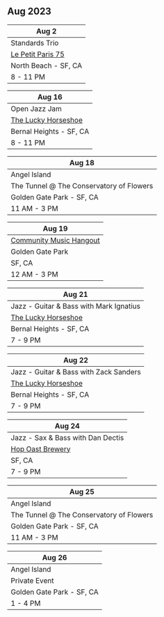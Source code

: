 ## Aug 2023

| Aug 2
|-
| Standards Trio
| <a href="https://lppsf.com" target="Le Petit">Le Petit Paris 75</a>
| North Beach - SF, CA
| 8 - 11 PM

| Aug 16
|-
| Open Jazz Jam
| <a href="https://www.theluckyhorseshoebar.com/" target="Shoe">The Lucky Horseshoe</a>
| Bernal Heights - SF, CA
| 8 - 11 PM

| Aug 18
|-
| Angel Island
| The Tunnel @ The Conservatory of Flowers
| Golden Gate Park - SF, CA
| 11 AM - 3 PM

| Aug 19
|-
| <a href="https://goldengatejams.com" target="GGJams">Community Music Hangout</a>
| Golden Gate Park
| SF, CA
| 12 AM - 3 PM

| Aug 21
|-
| Jazz - Guitar & Bass with Mark Ignatius
| <a href="https://www.theluckyhorseshoebar.com/" target="Shoe">The Lucky Horseshoe</a>
| Bernal Heights - SF, CA
| 7 - 9 PM

| Aug 22
|-
| Jazz - Guitar & Bass with Zack Sanders
| <a href="https://www.theluckyhorseshoebar.com/" target="Shoe">The Lucky Horseshoe</a>
| Bernal Heights - SF, CA
| 7 - 9 PM

| Aug 24
|-
| Jazz - Sax & Bass with Dan Dectis
| <a href="https://hopoast.com" target="HopOast">Hop Oast Brewery</a>
| SF, CA
| 7 - 9 PM

| Aug 25
|-
| Angel Island
| The Tunnel @ The Conservatory of Flowers
| Golden Gate Park - SF, CA
| 11 AM - 3 PM

| Aug 26
|-
| Angel Island
| Private Event
| Golden Gate Park - SF, CA
| 1 - 4 PM
